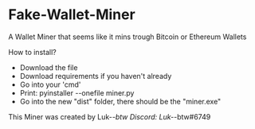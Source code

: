 # Fake-Wallet-Miner
A Wallet Miner that seems like it mins trough Bitcoin or Ethereum Wallets

How to install?
- Download the file
- Download requirements if you haven't already
- Go into your 'cmd'
- Print: pyinstaller --onefile miner.py
- Go into the new "dist" folder, there should be the "miner.exe"


This Miner was created by Luk-_-btw
Discord: Luk-_-btw#6749

